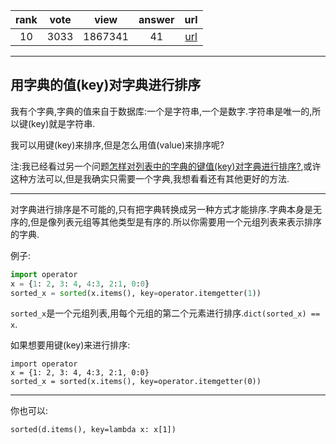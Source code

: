
| rank | vote | view | answer | url |
|:-:|:-:|:-:|:-:|:-:|
|10|3033|1867341|41| [url](http://stackoverflow.com/questions/613183/how-do-i-sort-a-dictionary-by-value) |
***

## 用字典的值(key)对字典进行排序

我有个字典,字典的值来自于数据库:一个是字符串,一个是数字.字符串是唯一的,所以键(key)就是字符串.

我可以用键(key)来排序,但是怎么用值(value)来排序呢?

注:我已经看过另一个问题[怎样对列表中的字典的键值(key)对字典进行排序?](http://stackoverflow.com/questions/72899/how-do-i-sort-a-list-of-dictionaries-by-values-of-the-dictionary-in-python),或许这种方法可以,但是我确实只需要一个字典,我想看看还有其他更好的方法.

***

对字典进行排序是不可能的,只有把字典转换成另一种方式才能排序.字典本身是无序的,但是像列表元组等其他类型是有序的.所以你需要用一个元组列表来表示排序的字典.

例子:

```python
import operator
x = {1: 2, 3: 4, 4:3, 2:1, 0:0}
sorted_x = sorted(x.items(), key=operator.itemgetter(1))
```

`sorted_x`是一个元组列表,用每个元组的第二个元素进行排序.`dict(sorted_x) == x`.

如果想要用键(key)来进行排序:

```
import operator
x = {1: 2, 3: 4, 4:3, 2:1, 0:0}
sorted_x = sorted(x.items(), key=operator.itemgetter(0))
```

***

你也可以:

```
sorted(d.items(), key=lambda x: x[1])
```

